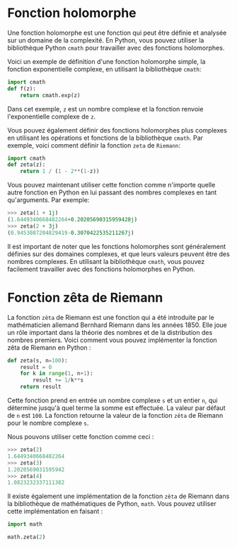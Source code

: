 # Fonction holomorphe
Une fonction holomorphe est une fonction qui peut être définie et analysée sur un domaine de la complexité. En Python, vous pouvez utiliser la bibliothèque Python `cmath` pour travailler avec des fonctions holomorphes.

Voici un exemple de définition d'une fonction holomorphe simple, la fonction exponentielle complexe, en utilisant la bibliothèque `cmath`:
```python
import cmath
def f(z):
    return cmath.exp(z)
```
Dans cet exemple, `z` est un nombre complexe et la fonction renvoie l'exponentielle complexe de `z`.

Vous pouvez également définir des fonctions holomorphes plus complexes en utilisant les opérations et fonctions de la bibliothèque `cmath`. Par exemple, voici comment définir la fonction `zeta` de `Riemann`:
```python
import cmath
def zeta(z):
    return 1 / (1 - 2**(1-z))
```
Vous pouvez maintenant utiliser cette fonction comme n'importe quelle autre fonction en Python en lui passant des nombres complexes en tant qu'arguments. 
Par exemple:
```python
>>> zeta(1 + 1j)
(1.6449340668482264+0.20205690315959428j)
>>> zeta(2 + 3j)
(0.9453087204829419-0.3070422535211267j)
```
Il est important de noter que les fonctions holomorphes sont généralement définies sur des domaines complexes, et que leurs valeurs peuvent être des nombres complexes. 
En utilisant la bibliothèque `cmath`, vous pouvez facilement travailler avec des fonctions holomorphes en Python.

# Fonction zêta de Riemann
La fonction `zêta` de Riemann est une fonction qui a été introduite par le mathématicien allemand Bernhard Riemann dans les années 1850. Elle joue un rôle important dans la théorie des nombres et de la distribution des nombres premiers. Voici comment vous pouvez implémenter la fonction zêta de Riemann en Python :
```python
def zeta(s, n=100):
    result = 0
    for k in range(1, n+1):
        result += 1/k**s
    return result
```
Cette fonction prend en entrée un nombre complexe `s` et un entier `n`, qui détermine jusqu'à quel terme la somme est effectuée. La valeur par défaut de `n` est `100`. La fonction retourne la valeur de la fonction `zêta` de Riemann pour le nombre complexe `s`.

Nous pouvons utiliser cette fonction comme ceci :
```python
>>> zeta(2)
1.6449340668482264
>>> zeta(3)
1.2020569031595942
>>> zeta(4)
1.0823232337111382
```
Il existe également une implémentation de la fonction `zêta` de Riemann dans la bibliothèque de mathématiques de Python, `math`. Vous pouvez utiliser cette implémentation en faisant :
```python
import math

math.zeta(2)
```
